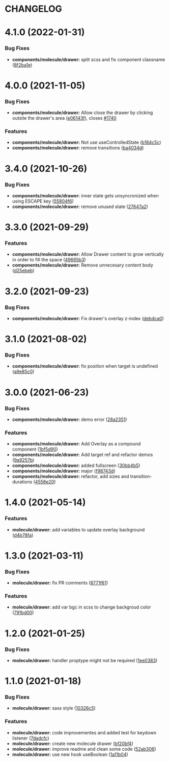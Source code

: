 # CHANGELOG

# 4.1.0 (2022-01-31)


### Bug Fixes

* **components/molecule/drawer:** split scss and fix component classname ([8f2ba1e](https://github.com/SUI-Components/sui-components/commit/8f2ba1ed57a1bd3a9faaeae0774e369936b68b61))



# 4.0.0 (2021-11-05)


### Bug Fixes

* **components/molecule/drawer:** Allow close the drawer by clicking outsite the drawer's area ([e06143f](https://github.com/SUI-Components/sui-components/commit/e06143f42c2d831cc73c0ddb7493202ede5965cb)), closes [#1740](https://github.com/SUI-Components/sui-components/issues/1740)


### Features

* **components/molecule/drawer:** Not use useControlledState ([b184c5c](https://github.com/SUI-Components/sui-components/commit/b184c5cfed8c7be0abca6d410c69ebc99ff19623))
* **components/molecule/drawer:** remove transitions ([ba4034d](https://github.com/SUI-Components/sui-components/commit/ba4034ddfd1a9cb65a19e12fe9a010df5ebee5eb))



# 3.4.0 (2021-10-26)


### Bug Fixes

* **components/molecule/drawer:** inner state gets unsyncronized when using ESCAPE key ([55804f6](https://github.com/SUI-Components/sui-components/commit/55804f662e942289c4ed4a7cd54441e9bf019d0a))
* **components/molecule/drawer:** remove unused state ([27647a2](https://github.com/SUI-Components/sui-components/commit/27647a2eaba433b4664c2f1f82c884ddc85214e9))



# 3.3.0 (2021-09-29)


### Features

* **components/molecule/drawer:** Allow Drawer content to grow vertically in order to fill the space ([49665b3](https://github.com/SUI-Components/sui-components/commit/49665b36e07a5a2cd82d597252fefa42e2ca9c0e))
* **components/molecule/drawer:** Remove unnecesary content body ([d25ebeb](https://github.com/SUI-Components/sui-components/commit/d25ebebb42976ff571fb1c79f31889269711a3b1))



# 3.2.0 (2021-09-23)


### Bug Fixes

* **components/molecule/drawer:** Fix drawer's overlay z-index ([debdca0](https://github.com/SUI-Components/sui-components/commit/debdca01304127c5bda52e69956e9096a2ec418b))



# 3.1.0 (2021-08-02)


### Bug Fixes

* **components/molecule/drawer:** fix position when target is undefined ([a9e85c0](https://github.com/SUI-Components/sui-components/commit/a9e85c0b962d69b0e18471c686a647558703fd71))



# 3.0.0 (2021-06-23)


### Bug Fixes

* **components/molecule/drawer:** demo error ([28a2351](https://github.com/SUI-Components/sui-components/commit/28a23517d4bca9ec396b7c24eb168454354458ad))


### Features

* **components/molecule/drawer:** Add Overlay as a compound component ([1bf5d90](https://github.com/SUI-Components/sui-components/commit/1bf5d909ab22b8e4c3664748ddb21ada60fa3e02))
* **components/molecule/drawer:** Add target ref and refactor demos ([9a9257b](https://github.com/SUI-Components/sui-components/commit/9a9257b37bee713f8f41f7feb3b6d09a1a66f721))
* **components/molecule/drawer:** added fullscreen ([30bb4b5](https://github.com/SUI-Components/sui-components/commit/30bb4b523e40fc4ccc6da7d92e6166108dfeca9e))
* **components/molecule/drawer:** major ([f98743d](https://github.com/SUI-Components/sui-components/commit/f98743d7e1693209bf0a49faebd898f11143ab1c))
* **components/molecule/drawer:** refactor, add sizes and transition-durations ([4558e20](https://github.com/SUI-Components/sui-components/commit/4558e20d6aa8a57a36b93f2d125c0941ec782226))



# 1.4.0 (2021-05-14)


### Features

* **molecule/drawer:** add variables to update overlay background ([d4b78fa](https://github.com/SUI-Components/sui-components/commit/d4b78fa81b3804e769ad9a6def9493734eedd61c))



# 1.3.0 (2021-03-11)


### Bug Fixes

* **molecule/drawer:** fix PR comments ([8771f61](https://github.com/SUI-Components/sui-components/commit/8771f618cb4f8f9e3f1181f686b46d42152e4f6e))


### Features

* **molecule/drawer:** add var bgc in scss to change backgroud color ([791bd00](https://github.com/SUI-Components/sui-components/commit/791bd00f25722d6f8bf6fbb82b1e7bc225db099d))



# 1.2.0 (2021-01-25)


### Bug Fixes

* **molecule/drawer:** handler proptype might not be required ([1ee0383](https://github.com/SUI-Components/sui-components/commit/1ee03831cae714d85f5d1d09f962d84b8eb6a27c))



# 1.1.0 (2021-01-18)


### Bug Fixes

* **molecule/drawer:** sass style ([10326c5](https://github.com/SUI-Components/sui-components/commit/10326c515e11a6c8d9475cb6fcca16e3b11a97a4))


### Features

* **molecule/drawer:** code improvementes and added test for keydown listener ([7dadcfc](https://github.com/SUI-Components/sui-components/commit/7dadcfc519099945469bf7315dd04022483b5981))
* **molecule/drawer:** create new molecule drawer ([bf20bf4](https://github.com/SUI-Components/sui-components/commit/bf20bf47c135095fe10bb2e4c57d83ceb3b6c8aa))
* **molecule/drawer:** improve readme and clean some code ([52ab306](https://github.com/SUI-Components/sui-components/commit/52ab3067e9a6ee8b042ca2c354d36072e0ae5d60))
* **molecule/drawer:** use new hook useBoolean ([1a11b04](https://github.com/SUI-Components/sui-components/commit/1a11b04e04ac8df6f45f7df5d04fc7ecffc651aa))




